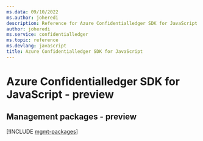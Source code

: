 ```yaml
---
ms.data: 09/10/2022
ms.author: joheredi
description: Reference for Azure Confidentialledger SDK for JavaScript
author: joheredi
ms.service: confidentialledger
ms.topic: reference
ms.devlang: javascript
title: Azure Confidentialledger SDK for JavaScript
---
```

# Azure Confidentialledger SDK for JavaScript - preview

## Management packages - preview
[!INCLUDE [mgmt-packages](confidentialledger-mgmt-index.md)]
